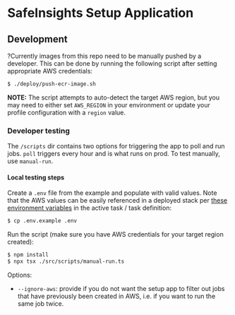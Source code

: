 # SafeInsights Setup Application

## Development

?Currently images from this repo need to be manually pushed by a developer. This can be done by running the following script after setting appropriate AWS credentials:

```bash
$ ./deploy/push-ecr-image.sh
```

**NOTE:** The script attempts to auto-detect the target AWS region, but you may need to either set `AWS_REGION` in your environment or update your profile configuration with a `region` value.

### Developer testing

The `/scripts` dir contains two options for triggering the app to poll and run jobs. `poll` triggers every hour and is what runs on prod. To test manually, use `manual-run`.

#### Local testing steps

Create a `.env` file from the example and populate with valid values. Note that the AWS values can be easily referenced in a deployed stack per [these environment variables](https://github.com/safeinsights/iac/blob/601155a55785996f736b0ed207945a9535c19371/secure-enclave/stack.ts#L273-L276) in the active task / task definition:

```bash
$ cp .env.example .env
```

Run the script (make sure you have AWS credentials for your target region created):

```bash
$ npm install
$ npx tsx ./src/scripts/manual-run.ts
```

Options:

-   `--ignore-aws`: provide if you do not want the setup app to filter out jobs that have previously been created in AWS, i.e. if you want to run the same job twice.
